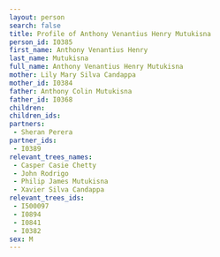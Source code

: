 ```yaml
---
layout: person
search: false
title: Profile of Anthony Venantius Henry Mutukisna
person_id: I0385
first_name: Anthony Venantius Henry
last_name: Mutukisna
full_name: Anthony Venantius Henry Mutukisna
mother: Lily Mary Silva Candappa
mother_id: I0384
father: Anthony Colin Mutukisna
father_id: I0368
children:
children_ids:
partners:
 - Sheran Perera
partner_ids:
 - I0389
relevant_trees_names:
 - Casper Casie Chetty
 - John Rodrigo
 - Philip James Mutukisna
 - Xavier Silva Candappa
relevant_trees_ids:
 - I500097
 - I0894
 - I0841
 - I0382
sex: M
---
```


